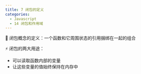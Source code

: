 ```yaml
---
title: 7 闭包的定义
categories:
  - Javascript
  - 14 闭包和作用域
---
```


🍼 闭包概念的定义：一个函数和它周围状态的引用捆绑在一起的组合

⚡ 闭包的两大用途：

- 可以读取函数内部的变量
- 让这些变量的值始终保持在内存中
